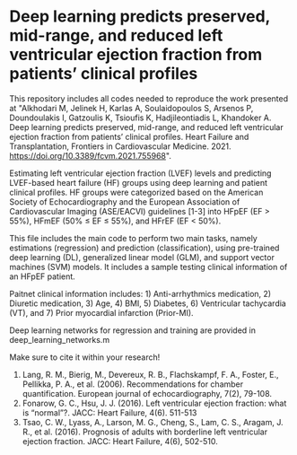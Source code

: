 # Deep learning predicts preserved, mid-range, and reduced left ventricular ejection fraction from patients’ clinical profiles

This repository includes all codes needed to reproduce the work presented at "Alkhodari M, Jelinek H, Karlas A, Soulaidopoulos S, Arsenos P, Doundoulakis I, Gatzoulis K, Tsioufis K, Hadjileontiadis L, Khandoker A. Deep learning predicts preserved, mid-range, and reduced left ventricular ejection fraction from patients’ clinical profiles. Heart Failure and Transplantation, Frontiers in Cardiovascular Medicine. 2021. https://doi.org/10.3389/fcvm.2021.755968".

Estimating left ventricular ejection fraction (LVEF) levels and predicting LVEF-based heart failure (HF) groups using deep learning and patient clinical profiles.
HF groups were categorized based on the American Society of Echocardiography and the European Association of Cardiovascular Imaging (ASE/EACVI) guidelines [1-3] into HFpEF (EF > 55%), HFmEF (50% ≤ EF ≤ 55%), and HFrEF (EF < 50%).

This file includes the main code to perform two main tasks, namely estimations (regression) and prediction (classification), using pre-trained deep learning (DL), generalized linear model (GLM), and support vector machines (SVM) models. It includes a sample testing clinical information of an HFpEF patient. 

Paitnet clinical information includes: 1) Anti-arrhythmics medication, 2) Diuretic medication, 3) Age, 4) BMI, 5) Diabetes, 6) Ventricular tachycardia (VT), and 7) Prior myocardial infarction (Prior-MI).

Deep learning networks for regression and training are provided in deep_learning_networks.m

Make sure to cite it within your research!

1. Lang, R. M., Bierig, M., Devereux, R. B., Flachskampf, F. A., Foster, E., Pellikka, P. A., et al. (2006). Recommendations for chamber quantification. European journal of echocardiography, 7(2), 79-108.
2. Fonarow, G. C., Hsu, J. J. (2016). Left ventricular ejection fraction: what is “normal”?.‏ JACC: Heart Failure, 4(6). 511-513
3. Tsao, C. W., Lyass, A., Larson, M. G., Cheng, S., Lam, C. S., Aragam, J. R., et al. (2016). Prognosis of adults with borderline left ventricular ejection fraction. JACC: Heart Failure, 4(6), 502-510.
